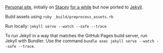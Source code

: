 [Personal site][1], initially on [Stacey][2] [for a while][4] but now ported to
[Jekyll][5].

Build assets using `ruby _build/preprocess_assets.rb`

Run locally: `jekyll serve --watch --safe --trace`

To run Jekyll in a way that matches the GitHub Pages build server, run Jekyll
with Bundler. Use the command `bundle exec jekyll serve --watch --safe --trace`.

[1]: http://kingori.co
[2]: http://staceyapp.com/
[3]: http://feeds.feedburner.com/kingorico
[4]: https://github.com/itsmrwave/kingori.co/tree/on-stacey
[5]: http://jekyllrb.com/
